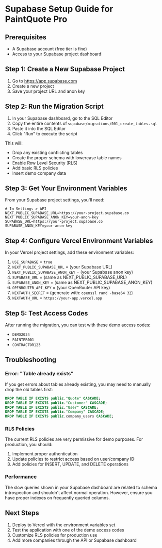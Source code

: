# Supabase Setup Guide for PaintQuote Pro

## Prerequisites
- A Supabase account (free tier is fine)
- Access to your Supabase project dashboard

## Step 1: Create a New Supabase Project
1. Go to https://app.supabase.com
2. Create a new project
3. Save your project URL and anon key

## Step 2: Run the Migration Script
1. In your Supabase dashboard, go to the SQL Editor
2. Copy the entire contents of `supabase/migrations/001_create_tables.sql`
3. Paste it into the SQL Editor
4. Click "Run" to execute the script

This will:
- Drop any existing conflicting tables
- Create the proper schema with lowercase table names
- Enable Row Level Security (RLS)
- Add basic RLS policies
- Insert demo company data

## Step 3: Get Your Environment Variables
From your Supabase project settings, you'll need:

```env
# In Settings > API
NEXT_PUBLIC_SUPABASE_URL=https://your-project.supabase.co
NEXT_PUBLIC_SUPABASE_ANON_KEY=your-anon-key
SUPABASE_URL=https://your-project.supabase.co
SUPABASE_ANON_KEY=your-anon-key
```

## Step 4: Configure Vercel Environment Variables
In your Vercel project settings, add these environment variables:

1. `USE_SUPABASE` = `true`
2. `NEXT_PUBLIC_SUPABASE_URL` = (your Supabase URL)
3. `NEXT_PUBLIC_SUPABASE_ANON_KEY` = (your Supabase anon key)
4. `SUPABASE_URL` = (same as NEXT_PUBLIC_SUPABASE_URL)
5. `SUPABASE_ANON_KEY` = (same as NEXT_PUBLIC_SUPABASE_ANON_KEY)
6. `OPENROUTER_API_KEY` = (your OpenRouter API key)
7. `NEXTAUTH_SECRET` = (generate with: `openssl rand -base64 32`)
8. `NEXTAUTH_URL` = `https://your-app.vercel.app`

## Step 5: Test Access Codes
After running the migration, you can test with these demo access codes:
- `DEMO2024`
- `PAINTER001`
- `CONTRACTOR123`

## Troubleshooting

### Error: "Table already exists"
If you get errors about tables already existing, you may need to manually drop the old tables first:
```sql
DROP TABLE IF EXISTS public."Quote" CASCADE;
DROP TABLE IF EXISTS public."Customer" CASCADE;
DROP TABLE IF EXISTS public."User" CASCADE;
DROP TABLE IF EXISTS public."Company" CASCADE;
DROP TABLE IF EXISTS public.company_users CASCADE;
```

### RLS Policies
The current RLS policies are very permissive for demo purposes. For production, you should:
1. Implement proper authentication
2. Update policies to restrict access based on user/company ID
3. Add policies for INSERT, UPDATE, and DELETE operations

### Performance
The slow queries shown in your Supabase dashboard are related to schema introspection and shouldn't affect normal operation. However, ensure you have proper indexes on frequently queried columns.

## Next Steps
1. Deploy to Vercel with the environment variables set
2. Test the application with one of the demo access codes
3. Customize RLS policies for production use
4. Add more companies through the API or Supabase dashboard